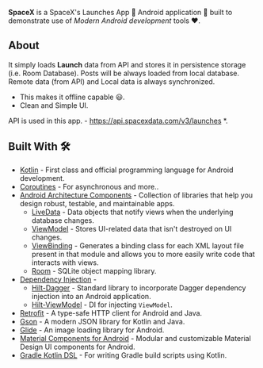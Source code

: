 
**SpaceX** is a SpaceX's Launches  App 🍲 Android application 📱 built to demonstrate use of *Modern Android development* tools ❤️.

## About
It simply loads **Launch** data from API and stores it in persistence storage (i.e. Room Database). Posts will be always loaded from local database. Remote data (from API) and Local data is always synchronized. 
- This makes it offline capable 😃. 
- Clean and Simple UI.

API is used in this app. - https://api.spacexdata.com/v3/launches *.


## Built With 🛠
- [Kotlin](https://kotlinlang.org/) - First class and official programming language for Android development.
- [Coroutines](https://kotlinlang.org/docs/reference/coroutines-overview.html) - For asynchronous and more..
- [Android Architecture Components](https://developer.android.com/topic/libraries/architecture) - Collection of libraries that help you design robust, testable, and maintainable apps.
  - [LiveData](https://developer.android.com/topic/libraries/architecture/livedata) - Data objects that notify views when the underlying database changes.
  - [ViewModel](https://developer.android.com/topic/libraries/architecture/viewmodel) - Stores UI-related data that isn't destroyed on UI changes. 
  - [ViewBinding](https://developer.android.com/topic/libraries/view-binding) - Generates a binding class for each XML layout file present in that module and allows you to more easily write code that interacts with views.
  - [Room](https://developer.android.com/topic/libraries/architecture/room) - SQLite object mapping library.
- [Dependency Injection](https://developer.android.com/training/dependency-injection) - 
  - [Hilt-Dagger](https://dagger.dev/hilt/) - Standard library to incorporate Dagger dependency injection into an Android application.
  - [Hilt-ViewModel](https://developer.android.com/training/dependency-injection/hilt-jetpack) - DI for injecting `ViewModel`.
- [Retrofit](https://square.github.io/retrofit/) - A type-safe HTTP client for Android and Java.
- [Gson](https://github.com/google/gson/) - A modern JSON library for Kotlin and Java.
- [Glide](https://github.com/bumptech/glide) - An image loading library for Android.
- [Material Components for Android](https://github.com/material-components/material-components-android) - Modular and customizable Material Design UI components for Android.
- [Gradle Kotlin DSL](https://docs.gradle.org/current/userguide/kotlin_dsl.html) - For writing Gradle build scripts using Kotlin.


